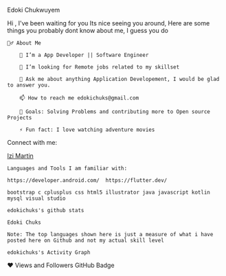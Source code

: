 Edoki Chukwuyem

Hi
, I've been waiting for you
Its nice seeing you around, Here are some things you probably dont know about me, I guess you do

    🙋‍♂️ About Me

        🔭 I’m a App Developer || Software Engineer

        🤔 I’m looking for Remote jobs related to my skillset

        💬 Ask me about anything Application Developement, I would be glad to answer you.

        📫 How to reach me edokichuks@gmail.com

        🥅 Goals: Solving Problems and contributing more to Open source Projects

        ⚡ Fun fact: I love watching adventure movies

Connect with me:

    

[Izi Martin ](linkedin.com/in/edoki-chukwuyem-659688220)

    Languages and Tools I am familiar with:

    https://developer.android.com/  https://flutter.dev/
   
    bootstrap c cplusplus css html5 illustrator java javascript kotlin mysql visual studio 

    edokichuks's github stats

    Edoki Chuks

    Note: The top languages shown here is just a measure of what i have posted here on Github and not my actual skill level 

    edokichuks's Activity Graph


❤ Views and Followers
GitHub Badge 
